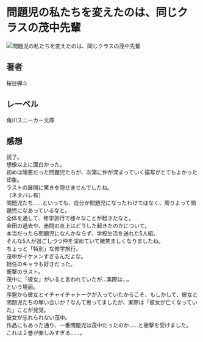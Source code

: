 # 問題児の私たちを変えたのは、同じクラスの茂中先輩

![問題児の私たちを変えたのは、同じクラスの茂中先輩](https://i.imgur.com/QT6byrI.png)

## 著者

桜目弾斗

## レーベル

角川スニーカー文庫

## 感想

読了。  
想像以上に面白かった。  
初めは険悪だった問題児たちが、次第に仲が深まっていく描写がとてもよかった印象。  
ラストの展開に驚きを隠せませんでしたね。  
（ネタバレ有）  
問題児たち……といっても、自分か問題児になったわけではなく、周りよって問題児になあっているなと。  
全体を通して、修学旅行で様々なことが起きたなと。  
金田の過去や、赤間の炎上はどうした起きたのかについて。  
本当だったら問題児になんかならず、学校生活を送れた5人組。  
そんな5人が過ごしづつ仲を深めていて微笑ましくなりましたね。  
ちょっと「特別」な修学旅行。  
茂中がイケメンすぎるんだよな。  
担任のキャラも好きだった。  
衝撃のラスト。  
茂中に「彼女」がいると言われていたが…実際は…。  
という場面。  
序盤から彼女とイチャイチャトークが入っていたからこそ、もしかして、彼女と問題児たちの奪い合いか？なんて思ってましたが、実際は「彼女が亡くなっていた」ことが発覚。  
彼女が忘れられない茂中。  
作品にもあった通り、一番問題児は茂中だったのか……と衝撃を受けました。  
これは２巻が楽しみすぎる……。  
